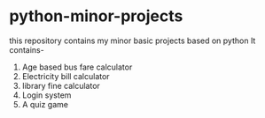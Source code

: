 # python-minor-projects
this repository contains my minor basic projects based on python 
It contains- 
1) Age based bus fare calculator
2) Electricity bill calculator
3) library fine calculator
4) Login system
5) A quiz game
